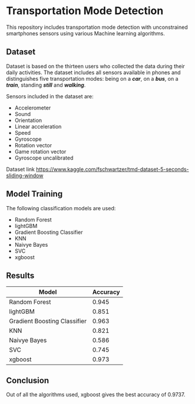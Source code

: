 # Transportation Mode Detection
This repository includes transportation mode detection with unconstrained smartphones sensors
using various Machine learning algorithms.
## Dataset
Dataset is based on the thirteen users who collected the data during their daily activities. 
The dataset includes all sensors available in phones and distinguishes five transportation modes: 
being on a ***car***, on a ***bus***, on a ***train***, standing ***still*** and ***walking***.

Sensors included in the dataset are:
* Accelerometer
* Sound
* Orientation
* Linear acceleration
* Speed
* Gyroscope
* Rotation vector
* Game rotation vector
* Gyroscope uncalibrated

Dataset link  https://www.kaggle.com/fschwartzer/tmd-dataset-5-seconds-sliding-window

## Model Training
The following classification models are used:
* Random Forest
* lightGBM
* Gradient Boosting Classifier
* KNN
* Naivye Bayes
* SVC
* xgboost

## Results
| Model | Accuracy |
| ----- | -------- |
| Random Forest | 0.945 |
| lightGBM | 0.851 |
| Gradient Boosting Classifier | 0.963 |
| KNN | 0.821 |
| Naivye Bayes | 0.586 |
| SVC | 0.745 |
| xgboost | 0.973 |

## Conclusion
Out of all the algorithms used, xgboost gives the best accuracy of 0.9737.
